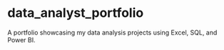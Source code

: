 # data_analyst_portfolio
A portfolio showcasing my data analysis projects using Excel, SQL, and Power BI.
